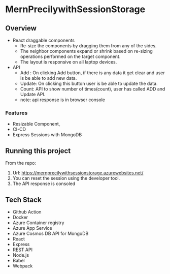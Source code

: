 # MernPrecilywithSessionStorage


## Overview
* React draggable components
  * Re-size the components by dragging them from any of the sides.
  * The neighbor components expand or shrink based on re-sizing operations performed on the target component.
  *  The layout is responsive on all laptop devices.
* API
   * Add : On clicking Add button, if there is any data it get clear and user is be able to add new data.
   * Update: On clicking this button user is be able to update the data.
   * Count: API to show number of times(count), user has called ADD and Update API.
   * note: api response is in browser console




### Features
* Resizable Component,
* CI-CD
* Express Sessions with MongoDB


## Running this project 

From the repo:

  1. Url: https://mernprecilywithsessionstorage.azurewebsites.net/
  2. You can reset the session using the developer tool.
  3. The API response is consoled


## Tech Stack

 * Github Action
 * Docker
 * Azure Container registry
 * Azure App Service
 * Azure Cosmos DB API for MongoDB
 * React
 * Express
 * REST API
 * Node.js
 * Babel 
 * Webpack